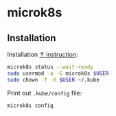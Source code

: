 # microk8s

## Installation

Installation [↑ instruction](https://ubuntu.com/kubernetes/install):

```bash
microk8s status --wait-ready
sudo usermod -a -G microk8s $USER
sudo chown -f -R $USER ~/.kube
```

Print out `.kube/config` file:

```bash
microk8s config
```
